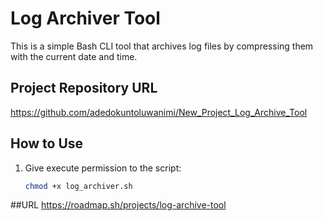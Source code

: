 # Log Archiver Tool

This is a simple Bash CLI tool that archives log files by compressing them with the current date and time.

## Project Repository URL
https://github.com/adedokuntoluwanimi/New_Project_Log_Archive_Tool

## How to Use

1. Give execute permission to the script:
   ```bash
   chmod +x log_archiver.sh
##URL
https://roadmap.sh/projects/log-archive-tool
